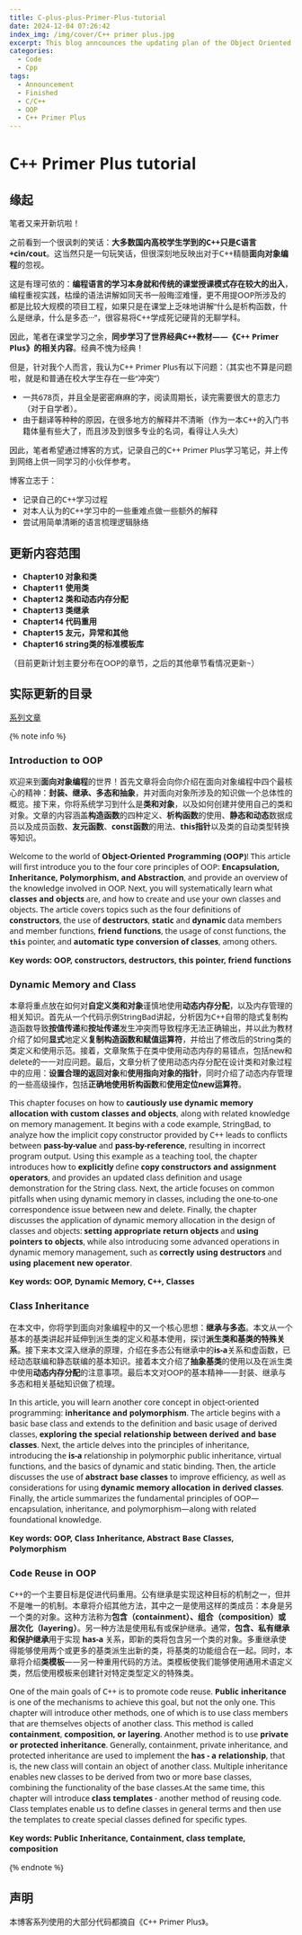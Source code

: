 ```yaml
---
title: C-plus-plus-Primer-Plus-tutorial
date: 2024-12-04 07:26:42
index_img: /img/cover/C++ primer plus.jpg
excerpt: This blog anncounces the updating plan of the Object Oriented Programming Section of C++, based on the classic textbook "C++ Primer Plus"
categories:
  - Code
  - Cpp
tags:
  - Announcement
  - Finished
  - C/C++
  - OOP
  - C++ Primer Plus
---
```


<style>
  html, body, .markdown-body {
    font-family: Georgia, sans, serif;
  }
</style>

# C++ Primer Plus tutorial

## 缘起

笔者又来开新坑啦！

之前看到一个很讽刺的笑话：**大多数国内高校学生学到的C++只是C语言+cin/cout**。这当然只是一句玩笑话，但很深刻地反映出对于C++精髓**面向对象编程**的忽视。

这是有理可依的：**编程语言的学习本身就和传统的课堂授课模式存在较大的出入**，编程重视实践，枯燥的语法讲解如同天书一般晦涩难懂，更不用提OOP所涉及的都是比较大规模的项目工程，如果只是在课堂上乏味地讲解“什么是析构函数，什么是继承，什么是多态···”，很容易将C++学成死记硬背的无聊学科。

因此，笔者在课堂学习之余，**同步学习了世界经典C++教材——《C++ Primer Plus》的相关内容**。经典不愧为经典！

但是，针对我个人而言，我认为C++ Primer Plus有以下问题：（其实也不算是问题啦，就是和普通在校大学生存在一些“冲突”）

- 一共678页，并且全是密密麻麻的字，阅读周期长，读完需要很大的意志力（对于自学者）。
- 由于翻译等种种的原因，在很多地方的解释并不清晰（作为一本C++的入门书籍体量有些大了，而且涉及到很多专业的名词，看得让人头大）

因此，笔者希望通过博客的方式，记录自己的C++ Primer Plus学习笔记，并上传到网络上供一同学习的小伙伴参考。

博客立志于：

- 记录自己的C++学习过程
- 对本人认为的C++学习中的一些重难点做一些额外的解释
- 尝试用简单清晰的语言梳理逻辑脉络

## 更新内容范围

- **Chapter10 对象和类**
- **Chapter11 使用类**
- **Chapter12 类和动态内存分配**
- **Chapter13 类继承**
- **Chapter14 代码重用**
- **Chapter15 友元，异常和其他**
- **Chapter16 string类的标准模板库**

（目前更新计划主要分布在OOP的章节，之后的其他章节看情况更新~）

## 实际更新的目录

[系列文章](https://xiyuanyang-code.github.io/tags/OOP/)

{% note info %}

### Introduction to OOP

欢迎来到**面向对象编程**的世界！首先文章将会向你介绍在面向对象编程中四个最核心的精神：**封装、继承、多态和抽象**，并对面向对象所涉及的知识做一个总体性的概览。接下来，你将系统学习到什么是**类和对象**，以及如何创建并使用自己的类和对象。文章的内容涵盖**构造函数**的四种定义、**析构函数**的使用、**静态和动态**数据成员以及成员函数、**友元函数**、**const函数**的用法、**this指针**以及类的自动类型转换等知识。

Welcome to the world of **Object-Oriented Programming (OOP)**! This article will first introduce you to the four core principles of OOP: **Encapsulation, Inheritance, Polymorphism, and Abstraction**, and provide an overview of the knowledge involved in OOP. Next, you will systematically learn what **classes and objects** are, and how to create and use your own classes and objects. The article covers topics such as the four definitions of **constructors**, the use of **destructors**, **static** and **dynamic** data members and member functions, **friend functions**, the usage of const functions, the **`this`** pointer, and **automatic type conversion of classes**, among others.

**Key words: OOP, constructors, destructors, this pointer, friend functions**

### Dynamic Memory and Class

本章将重点放在如何对**自定义类和对象**谨慎地使用**动态内存分配**，以及内存管理的相关知识。首先从一个代码示例StringBad讲起，分析因为C++自带的隐式复制构造函数导致**按值传递**和**按址传递**发生冲突而导致程序无法正确输出，并以此为教材介绍了如何**显式**地定义**复制构造函数和赋值运算符**，并给出了修改后的String类的类定义和使用示范。接着，文章聚焦于在类中使用动态内存的易错点，包括new和delete的一一对应问题。最后，文章分析了使用动态内存分配在设计类和对象过程中的应用：**设置合理的返回对象**和**使用指向对象的指针**，同时介绍了动态内存管理的一些高级操作，包括**正确地使用析构函数**和**使用定位new运算符**。

This chapter focuses on how to **cautiously use dynamic memory allocation with** **custom classes and objects**, along with related knowledge on memory management. It begins with a code example, StringBad, to analyze how the implicit copy constructor provided by C++ leads to conflicts between **pass-by-value** and **pass-by-reference**, resulting in incorrect program output. Using this example as a teaching tool, the chapter introduces how to **explicitly** define **copy constructors and assignment operators**, and provides an updated class definition and usage demonstration for the String class. Next, the article focuses on common pitfalls when using dynamic memory in classes, including the one-to-one correspondence issue between new and delete. Finally, the chapter discusses the application of dynamic memory allocation in the design of classes and objects: **setting appropriate return objects** and **using pointers to objects**, while also introducing some advanced operations in dynamic memory management, such as **correctly using destructors** and **using placement new operator**.

**Key words: OOP, Dynamic Memory, C++, Classes**

### Class Inheritance

在本文中，你将学到面向对象编程中的又一个核心思想：**继承与多态**。本文从一个基本的基类讲起并延伸到派生类的定义和基本使用，探讨**派生类和基类的特殊关系**。接下来本文深入继承的原理，介绍在多态公有继承中的**is-a**关系和虚函数，已经动态联编和静态联编的基本知识。接着本文介绍了**抽象基类**的使用以及在派生类中使用**动态内存分配**的注意事项。最后本文对OOP的基本精神——封装、继承与多态和相关基础知识做了梳理。

In this article, you will learn another core concept in object-oriented programming: **inheritance and polymorphism**. The article begins with a basic base class and extends to the definition and basic usage of derived classes, **exploring the special relationship between derived and base classes**. Next, the article delves into the principles of inheritance, introducing the **is-a** relationship in polymorphic public inheritance, virtual functions, and the basics of dynamic and static binding. Then, the article discusses the use of **abstract base classes** to improve efficiency, as well as considerations for using **dynamic memory allocation in derived classes**. Finally, the article summarizes the fundamental principles of OOP—encapsulation, inheritance, and polymorphism—along with related foundational knowledge.

**Key words: OOP, Class Inheritance, Abstract Base Classes, Polymorphism**

### Code Reuse in OOP

C++的一个主要目标是促进代码重用。公有继承是实现这种目标的机制之一，但并不是唯一的机制。本章将介绍其他方法，其中之一是使用这样的类成员：本身是另一个类的对象。这种方法称为**包含（containment）、组合（composition）或层次化（layering）**。另一种方法是使用私有或保护继承。通常，**包含、私有继承和保护继承**用于实现 **has-a** 关系，即新的类将包含另一个类的对象。多重继承使得能够使用两个或更多的基类派生出新的类，将基类的功能组合在一起。同时，本章将介绍**类模板**——另一种重用代码的方法。类模板使我们能够使用通用术语定义类，然后使用模板来创建针对特定类型定义的特殊类。

One of the main goals of C++ is to promote code reuse. **Public inheritance** is one of the mechanisms to achieve this goal, but not the only one. This chapter will introduce other methods, one of which is to use class members that are themselves objects of another class. This method is called **containment**, **composition, or layering**. Another method is to use **private or protected inheritance**. Generally, containment, private inheritance, and protected inheritance are used to implement the **has - a relationship**, that is, the new class will contain an object of another class. Multiple inheritance enables new classes to be derived from two or more base classes, combining the functionality of the base classes.At the same time, this chapter will introduce **class templates** - another method of reusing code. Class templates enable us to define classes in general terms and then use the templates to create special classes defined for specific types.

**Key words: Public Inheritance, Containment, class template, composition**

{% endnote %}

## 声明

本博客系列使用的大部分代码都摘自《C++ Primer Plus》。
